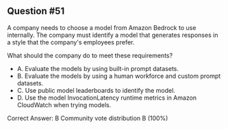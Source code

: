 ## Question #51

A company needs to choose a model from Amazon Bedrock to use internally. The company must identify a model that generates responses in a style that the company's employees prefer.

What should the company do to meet these requirements?

- A. Evaluate the models by using built-in prompt datasets.
- B. Evaluate the models by using a human workforce and custom prompt datasets.
- C. Use public model leaderboards to identify the model.
- D. Use the model InvocationLatency runtime metrics in Amazon CloudWatch when trying models. 

Correct Answer: 
B Community vote distribution B (100%)